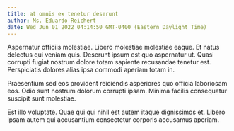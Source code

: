 ```yaml
---
title: at omnis ex tenetur deserunt
author: Ms. Eduardo Reichert
date: Wed Jun 01 2022 04:14:50 GMT-0400 (Eastern Daylight Time)
---
```

Aspernatur officiis molestiae. Libero molestiae molestiae eaque. Et natus delectus qui veniam quis. Deserunt ipsum est quo aspernatur ut. Quasi corrupti fugiat nostrum dolore totam sapiente recusandae tenetur est. Perspiciatis dolores alias ipsa commodi aperiam totam in.

 Praesentium sed eos provident reiciendis asperiores quo officia laboriosam eos. Odio sunt nostrum dolorum corrupti ipsam. Minima facilis consequatur suscipit sunt molestiae.

 Est illo voluptate. Quae qui qui nihil est autem itaque dignissimos et. Libero ipsam autem qui accusantium consectetur corporis accusamus aperiam.